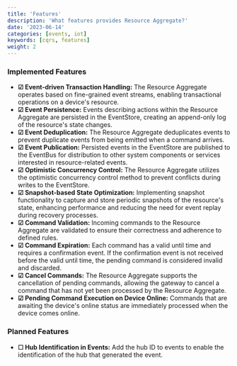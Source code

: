 ```yaml
---
title: 'Features'
description: 'What features provides Resource Aggregate?'
date: '2023-06-14'
categories: [events, iot]
keywords: [cqrs, features]
weight: 2
---
```


### Implemented Features

- **&#x2611; Event-driven Transaction Handling:** The Resource Aggregate operates based on fine-grained event streams, enabling transactional operations on a device's resource.
- **&#x2611; Event Persistence:** Events describing actions within the Resource Aggregate are persisted in the EventStore, creating an append-only log of the resource's state changes.
- **&#x2611; Event Deduplication:** The Resource Aggregate deduplicates events to prevent duplicate events from being emitted when a command arrives.
- **&#x2611; Event Publication:** Persisted events in the EventStore are published to the EventBus for distribution to other system components or services interested in resource-related events.
- **&#x2611; Optimistic Concurrency Control:** The Resource Aggregate utilizes the optimistic concurrency control method to prevent conflicts during writes to the EventStore.
- **&#x2611; Snapshot-based State Optimization:** Implementing snapshot functionality to capture and store periodic snapshots of the resource's state, enhancing performance and reducing the need for event replay during recovery processes.
- **&#x2611; Command Validation:** Incoming commands to the Resource Aggregate are validated to ensure their correctness and adherence to defined rules.
- **&#x2611; Command Expiration:** Each command has a valid until time and requires a confirmation event. If the confirmation event is not received before the valid until time, the pending command is considered invalid and discarded.
- **&#x2611; Cancel Commands:** The Resource Aggregate supports the cancellation of pending commands, allowing the gateway to cancel a command that has not yet been processed by the Resource Aggregate.
- **&#x2611; Pending Command Execution on Device Online:** Commands that are awaiting the device's online status are immediately processed when the device comes online.

### Planned Features

- **&#x2610; Hub Identification in Events:** Add the hub ID to events to enable the identification of the hub that generated the event.
